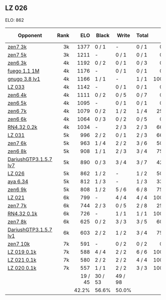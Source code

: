 ## LZ 026 ##

ELO: 862

Opponent | Rank | ELO | Black | Write | Total | Win rate
---------|-----:|----:|-------|-------|-------|-------:
[zen7 3k](zen7%203k.md) | 3k | 1377 | 0 / 1 | - | 0 / 1 | 0.0%
[zen7 5k](zen7%205k.md) | 3k | 1211 | - | 0 / 1 | 0 / 1 | 0.0%
[zen6 3k](zen6%203k.md) | 4k | 1192 | 0 / 2 | 0 / 1 | 0 / 3 | 0.0%
[fuego 1.1 1M](fuego%201.1%201M.md) | 4k | 1176 | - | 0 / 1 | 0 / 1 | 0.0%
[gnugo 3.8 lv1](gnugo%203.8%20lv1.md) | 4k | 1166 | 1 / 1 | - | 1 / 1 | 100.0%
[LZ 033](LZ%20033.md) | 4k | 1142 | - | 0 / 1 | 0 / 1 | 0.0%
[zen6 4k](zen6%204k.md) | 4k | 1111 | 0 / 2 | 0 / 5 | 0 / 7 | 0.0%
[zen6 5k](zen6%205k.md) | 4k | 1095 | - | 0 / 1 | 0 / 1 | 0.0%
[zen6 7k](zen6%207k.md) | 4k | 1079 | 0 / 2 | 1 / 2 | 1 / 4 | 25.0%
[zen6 6k](zen6%206k.md) | 4k | 1064 | 0 / 3 | 0 / 2 | 0 / 5 | 0.0%
[RN4.32 0.2k](RN4.32%200.2k.md) | 4k | 1034 | - | 2 / 3 | 2 / 3 | 66.7%
[LZ 031](LZ%20031.md) | 5k | 996 | 2 / 2 | 0 / 1 | 2 / 3 | 66.7%
[zen7 6k](zen7%206k.md) | 5k | 963 | 1 / 4 | 2 / 2 | 3 / 6 | 50.0%
[zen6 8k](zen6%208k.md) | 5k | 908 | 1 / 1 | 2 / 3 | 3 / 4 | 75.0%
[DariushGTP3.1.5.7 lv7](DariushGTP3.1.5.7%20lv7.md) | 5k | 890 | 0 / 3 | 3 / 4 | 3 / 7 | 42.9%
[LZ 026](LZ%20026.md) | 5k | 862 | 1 / 2 | - | 1 / 2 | 50.0%
[aya 6.34](aya%206.34.md) | 5k | 812 | 1 / 3 | - | 1 / 3 | 33.3%
[zen6 9k](zen6%209k.md) | 5k | 808 | 1 / 2 | 5 / 6 | 6 / 8 | 75.0%
[LZ 021](LZ%20021.md) | 6k | 799 | - | 4 / 4 | 4 / 4 | 100.0%
[zen7 7k](zen7%207k.md) | 6k | 744 | 2 / 3 | 0 / 5 | 2 / 8 | 25.0%
[RN4.32 0.1k](RN4.32%200.1k.md) | 6k | 726 | - | 1 / 1 | 1 / 1 | 100.0%
[zen7 8k](zen7%208k.md) | 6k | 625 | 0 / 2 | 3 / 3 | 3 / 5 | 60.0%
[DariushGTP3.1.5.7 lv1](DariushGTP3.1.5.7%20lv1.md) | 6k | 603 | 2 / 2 | 1 / 2 | 3 / 4 | 75.0%
[zen7 10k](zen7%2010k.md) | 7k | 591 | - | 0 / 2 | 0 / 2 | 0.0%
[LZ 019 0.1k](LZ%20019%200.1k.md) | 7k | 588 | 4 / 4 | 2 / 2 | 6 / 6 | 100.0%
[LZ 021 0.1k](LZ%20021%200.1k.md) | 7k | 580 | 2 / 2 | 2 / 2 | 4 / 4 | 100.0%
[LZ 020 0.1k](LZ%20020%200.1k.md) | 7k | 557 | 1 / 1 | 2 / 2 | 3 / 3 | 100.0%
 | | | 19 / 45 | 30 / 53 | 49 / 98 | 
 | | | 42.2% | 56.6% | 50.0% | 

